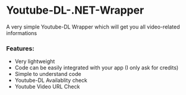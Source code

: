 # Youtube-DL-.NET-Wrapper
A very simple Youtube-DL Wrapper which will get you all video-related informations 
### Features:
 - Very lightweight
 - Code can be easily integrated with your app (I only ask for credits)
 - Simple to understand code
 - Youtube-DL Availablity check
 - Youtube Video URL Check
